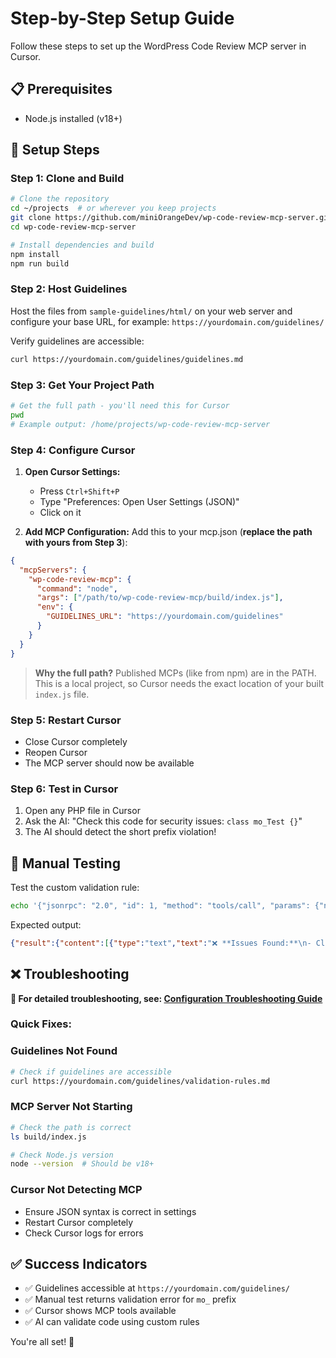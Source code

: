 # Step-by-Step Setup Guide

Follow these steps to set up the WordPress Code Review MCP server in Cursor.

## 📋 **Prerequisites**
- Node.js installed (v18+)

## 🚀 **Setup Steps**

### **Step 1: Clone and Build**
```bash
# Clone the repository
cd ~/projects  # or wherever you keep projects
git clone https://github.com/miniOrangeDev/wp-code-review-mcp-server.git wp-code-review-mcp-server
cd wp-code-review-mcp-server

# Install dependencies and build
npm install
npm run build
```

### **Step 2: Host Guidelines**
Host the files from `sample-guidelines/html/` on your web server and configure your base URL, for example: `https://yourdomain.com/guidelines/`

Verify guidelines are accessible:
```bash
curl https://yourdomain.com/guidelines/guidelines.md
```

### **Step 3: Get Your Project Path**
```bash
# Get the full path - you'll need this for Cursor
pwd
# Example output: /home/projects/wp-code-review-mcp-server
```

### **Step 4: Configure Cursor**

1. **Open Cursor Settings:**
   - Press `Ctrl+Shift+P`
   - Type "Preferences: Open User Settings (JSON)"
   - Click on it

2. **Add MCP Configuration:**
   Add this to your mcp.json (**replace the path with yours from Step 3**):

```json
{
  "mcpServers": {
    "wp-code-review-mcp": {
      "command": "node",
      "args": ["/path/to/wp-code-review-mcp/build/index.js"],
      "env": {
        "GUIDELINES_URL": "https://yourdomain.com/guidelines"
      }
    }
  }
} 
```

> **Why the full path?** Published MCPs (like from npm) are in the PATH. This is a local project, so Cursor needs the exact location of your built `index.js` file.


### **Step 5: Restart Cursor**
- Close Cursor completely
- Reopen Cursor
- The MCP server should now be available

### **Step 6: Test in Cursor**
1. Open any PHP file in Cursor
2. Ask the AI: "Check this code for security issues: `class mo_Test {}`"
3. The AI should detect the short prefix violation!

## 🧪 **Manual Testing**

Test the custom validation rule:
```bash
echo '{"jsonrpc": "2.0", "id": 1, "method": "tools/call", "params": {"name": "validate_code", "arguments": {"code": "class mo_MyClass {}", "language": "php"}}}' | GUIDELINES_URL=https://yourdomain.com/guidelines node build/index.js
```

Expected output:
```json
{"result":{"content":[{"type":"text","text":"❌ **Issues Found:**\n- Class prefix 'mo_' is too short. Use at least 4-5 characters for better namespace protection."}]},"jsonrpc":"2.0","id":1}
```

## ❌ **Troubleshooting**

**📖 For detailed troubleshooting, see: [Configuration Troubleshooting Guide](CONFIGURATION-TROUBLESHOOTING.md)**

### Quick Fixes:

### Guidelines Not Found
```bash
# Check if guidelines are accessible
curl https://yourdomain.com/guidelines/validation-rules.md
```

### MCP Server Not Starting
```bash
# Check the path is correct
ls build/index.js

# Check Node.js version
node --version  # Should be v18+
```

### Cursor Not Detecting MCP
- Ensure JSON syntax is correct in settings
- Restart Cursor completely
- Check Cursor logs for errors

## ✅ **Success Indicators**

- ✅ Guidelines accessible at `https://yourdomain.com/guidelines/`
- ✅ Manual test returns validation error for `mo_` prefix
- ✅ Cursor shows MCP tools available
- ✅ AI can validate code using custom rules

You're all set! 🚀 
